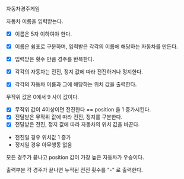 자동차경주게임

자동차 이름을 입력받는다.
-[x] 이름은 5자 이하여야 한다.

-[x] 이름은 쉼표로 구분하며, 입력받은 각각의 이름에 해당하는 자동차를 만든다. 

-[x] 입력받은 횟수 만큼 경주를 반복한다.

- [x] 각각의 자동차는 전진, 정지 값에 따라 전진하거나 정지한다.

-[x] 각각의 자동차 이름과 그에 해당하는 위치 값을 출력한다.

무작위 값은 0에서 9 사이 값이다.

-[x] 무작위 값이 4이상이면 전진한다 == position 을 1 증가시킨다.
-[x] 전달받은 무작위 값에 따라 전진, 정지를 구분한다.
-[x] 전달받은 전진, 정지 값에 따라 자동차의 위치 값을 바꾼다.
 - 전진일 경우 위치값 1 증가
 - 정지일 경우 아무행동 없음

모든 경주가 끝나고 position 값이 가장 높은 자동차가 우승이다.


출력부분
각 경주가 끝나면 누적된 전진 횟수를 "-" 로 출력한다.  